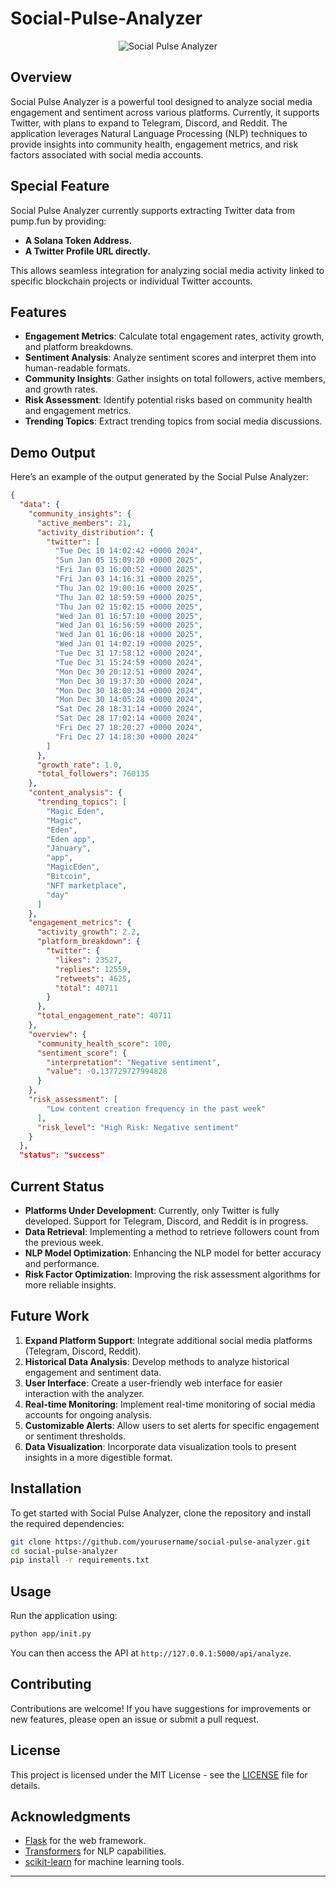 # Social-Pulse-Analyzer

<div align="center">
  <img src="https://github.com/user-attachments/assets/2be45bf1-3c7b-4dd1-a313-42d2fc216da4" alt="Social Pulse Analyzer">
</div>

## Overview

Social Pulse Analyzer is a powerful tool designed to analyze social media engagement and sentiment across various platforms. Currently, it supports Twitter, with plans to expand to Telegram, Discord, and Reddit. The application leverages Natural Language Processing (NLP) techniques to provide insights into community health, engagement metrics, and risk factors associated with social media accounts.

## Special Feature

Social Pulse Analyzer currently supports extracting Twitter data from pump.fun by providing:
- **A Solana Token Address.**
- **A Twitter Profile URL directly.**

This allows seamless integration for analyzing social media activity linked to specific blockchain projects or individual Twitter accounts.

## Features

- **Engagement Metrics**: Calculate total engagement rates, activity growth, and platform breakdowns.
- **Sentiment Analysis**: Analyze sentiment scores and interpret them into human-readable formats.
- **Community Insights**: Gather insights on total followers, active members, and growth rates.
- **Risk Assessment**: Identify potential risks based on community health and engagement metrics.
- **Trending Topics**: Extract trending topics from social media discussions.

## Demo Output

Here’s an example of the output generated by the Social Pulse Analyzer:
```json
{
  "data": {
    "community_insights": {
      "active_members": 21,
      "activity_distribution": {
        "twitter": [
          "Tue Dec 10 14:02:42 +0000 2024",
          "Sun Jan 05 15:09:20 +0000 2025",
          "Fri Jan 03 16:00:52 +0000 2025",
          "Fri Jan 03 14:16:31 +0000 2025",
          "Thu Jan 02 19:00:16 +0000 2025",
          "Thu Jan 02 18:59:59 +0000 2025",
          "Thu Jan 02 15:02:15 +0000 2025",
          "Wed Jan 01 16:57:10 +0000 2025",
          "Wed Jan 01 16:56:59 +0000 2025",
          "Wed Jan 01 16:06:18 +0000 2025",
          "Wed Jan 01 14:02:19 +0000 2025",
          "Tue Dec 31 17:58:12 +0000 2024",
          "Tue Dec 31 15:24:59 +0000 2024",
          "Mon Dec 30 20:12:51 +0000 2024",
          "Mon Dec 30 19:37:30 +0000 2024",
          "Mon Dec 30 18:00:34 +0000 2024",
          "Mon Dec 30 14:05:28 +0000 2024",
          "Sat Dec 28 18:31:14 +0000 2024",
          "Sat Dec 28 17:02:14 +0000 2024",
          "Fri Dec 27 18:20:27 +0000 2024",
          "Fri Dec 27 14:18:30 +0000 2024"
        ]
      },
      "growth_rate": 1.0,
      "total_followers": 760135
    },
    "content_analysis": {
      "trending_topics": [
        "Magic Eden",
        "Magic",
        "Eden",
        "Eden app",
        "January",
        "app",
        "MagicEden",
        "Bitcoin",
        "NFT marketplace",
        "day"
      ]
    },
    "engagement_metrics": {
      "activity_growth": 2.2,
      "platform_breakdown": {
        "twitter": {
          "likes": 23527,
          "replies": 12559,
          "retweets": 4625,
          "total": 40711
        }
      },
      "total_engagement_rate": 40711
    },
    "overview": {
      "community_health_score": 100,
      "sentiment_score": {
        "interpretation": "Negative sentiment",
        "value": -0.137729727994828
      }
    },
    "risk_assessment": [
        "Low content creation frequency in the past week"
      ],
      "risk_level": "High Risk: Negative sentiment"
    }
  },
  "status": "success"
```

## Current Status

- **Platforms Under Development**: Currently, only Twitter is fully developed. Support for Telegram, Discord, and Reddit is in progress.
- **Data Retrieval**: Implementing a method to retrieve followers count from the previous week.
- **NLP Model Optimization**: Enhancing the NLP model for better accuracy and performance.
- **Risk Factor Optimization**: Improving the risk assessment algorithms for more reliable insights.

## Future Work

1. **Expand Platform Support**: Integrate additional social media platforms (Telegram, Discord, Reddit).
2. **Historical Data Analysis**: Develop methods to analyze historical engagement and sentiment data.
3. **User Interface**: Create a user-friendly web interface for easier interaction with the analyzer.
4. **Real-time Monitoring**: Implement real-time monitoring of social media accounts for ongoing analysis.
5. **Customizable Alerts**: Allow users to set alerts for specific engagement or sentiment thresholds.
6. **Data Visualization**: Incorporate data visualization tools to present insights in a more digestible format.

## Installation

To get started with Social Pulse Analyzer, clone the repository and install the required dependencies:
```bash
git clone https://github.com/yourusername/social-pulse-analyzer.git
cd social-pulse-analyzer
pip install -r requirements.txt
```

## Usage

Run the application using:
```bash
python app/init.py
```

You can then access the API at `http://127.0.0.1:5000/api/analyze`.


## Contributing

Contributions are welcome! If you have suggestions for improvements or new features, please open an issue or submit a pull request.

## License

This project is licensed under the MIT License - see the [LICENSE](LICENSE) file for details.

## Acknowledgments

- [Flask](https://flask.palletsprojects.com/) for the web framework.
- [Transformers](https://huggingface.co/transformers/) for NLP capabilities.
- [scikit-learn](https://scikit-learn.org/stable/) for machine learning tools.

---
